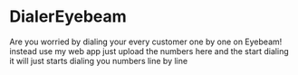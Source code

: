 # DialerEyebeam
Are you worried by dialing your every customer one by one on Eyebeam! instead use my web app just upload the numbers here and the start dialing it will just starts dialing you numbers line by line 
